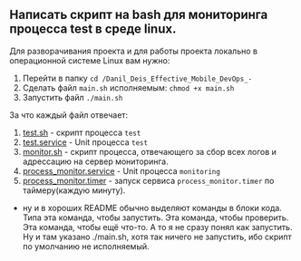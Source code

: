 ## Написать скрипт на bash для мониторинга процесса test в среде linux.

Для разворачивания проекта и для работы проекта локально в операционной системе  Linux вам нужно:
1. Перейти  в папку `cd /Danil_Deis_Effective_Mobile_DevOps_-`
2. Сделать файл `main.sh` исполняемым: `chmod +x main.sh`
3. Запустить файл `./main.sh`  


За что каждый файл отвечает:
1. [test.sh](test.sh) - скрипт процесса `test`
2. [test.service](test.service) - Unit процесса `test`
3. [monitor.sh](monitor.sh) - скрипт процесса, отвечающего за сбор всех логов и адрессацию на сервер мониторинга.
4. [process_monitor.service](process_monitor.service) - Unit процесса `monitoring`
5. [process_monitor.timer](process_monitor.timer) - запуск сервиса `process_monitor.timer` по таймеру(каждую минуту).






- ну и в хороших README обычно выделяют команды в блоки кода. Типа эта команда, чтобы запустить. Эта команда, чтобы проверить. Эта команда, чтобы ещё что-то. А то я не сразу понял как запустить. Ну и там указано ./main.sh, хотя так ничего не запустить, ибо скрипт по умолчанию не исполняемый.